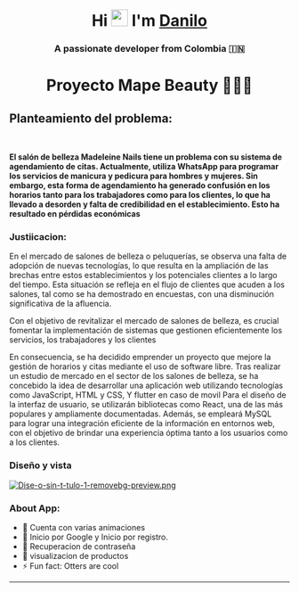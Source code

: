 <h1 align="center">Hi <img src="https://github.com/abdoachhoubi/abdoachhoubi/blob/main/gifs/Hi.gif" width="30",</img> I'm <a href="https://github.com/Danilo7945" target="blank">
Danilo</a></h1>
<h3 align="center">A passionate developer from Colombia &#127470;&#127475</h3>
<h1 align="center">Proyecto
Mape Beauty 👨‍💻📱</h1>

<h2>Planteamiento del problema:</h2>

<div align=left>
  <br>
    <p>
       <strong>
            	El salón de belleza Madeleine Nails tiene un problema con su sistema de agendamiento de citas. Actualmente, utiliza WhatsApp 					para programar los servicios de manicura y pedicura para hombres y mujeres. Sin embargo, esta forma de agendamiento ha generado confusión en los 		horarios tanto para los trabajadores como para los clientes, lo que ha llevado a desorden y falta de credibilidad en el establecimiento. Esto ha 		resultado en pérdidas económicas
       </strong>
    </p>

</div>

<h3>Justiicacion:</h3>

<h align=left>
En el mercado de salones de belleza o peluquerías, se observa una falta de adopción de nuevas tecnologías, lo que resulta en la ampliación de                     las brechas entre estos establecimientos y los potenciales clientes a lo largo del tiempo. Esta situación se refleja en el flujo de clientes que                   acuden a los salones, tal como se ha demostrado en encuestas, con una disminución significativa de la afluencia.


Con el objetivo de revitalizar el mercado de salones de belleza, es crucial fomentar la implementación de sistemas que gestionen eficientemente los               servicios, los trabajadores y los clientes

En consecuencia, se ha decidido emprender un proyecto que mejore la gestión de horarios y citas mediante el uso de software libre. Tras realizar un             estudio de mercado en el sector de los salones de belleza, se ha concebido la idea de desarrollar una aplicación web utilizando tecnologías como                   JavaScript, HTML y CSS, Y flutter en caso de movil Para el diseño de la interfaz de usuario, se utilizarán bibliotecas como React, una de las más                 populares y ampliamente documentadas. Además, se empleará MySQL para lograr una integración eficiente de la información en entornos web, con el                   objetivo de brindar una experiencia óptima tanto a los usuarios como a los clientes.
</h><h3>Diseño y vista </h3>
[![Dise-o-sin-t-tulo-1-removebg-preview.png](https://i.postimg.cc/59ZvQr1c/Dise-o-sin-t-tulo-1-removebg-preview.png)](https://postimg.cc/z3F390Vp)

### About App:

- 🔭 Cuenta con varias animaciones
- 🌱 Inicio por Google y Inicio por registro.
- 🤔 Recuperacion de contraseña
- 💬 visualizacion de productos
- ⚡ Fun fact: Otters are cool

---



